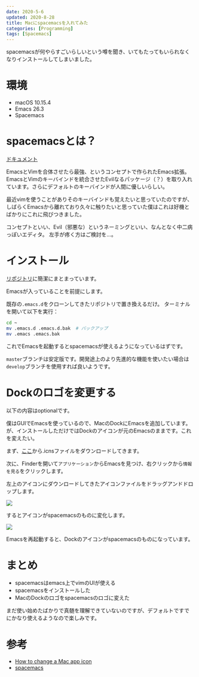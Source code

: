 ```yaml
---
date: 2020-5-6
updated: 2020-8-28
title: Macにspacemacsを入れてみた
categories: [Programming]
tags: [Spacemacs]
---
```


spacemacsが何やらすごいらしいという噂を聞き、いてもたってもいられなくなりインストールしてしまいました。

<!--more-->

# 環境

- macOS 10.15.4
- Emacs 26.3
- Spacemacs

# spacemacsとは？

[ドキュメント](https://www.spacemacs.org/doc/DOCUMENTATION)

EmacsとVimを合体させたら最強、というコンセプトで作られたEmacs拡張。EmacsとVimのキーバインドを統合させたEvilなるパッケージ（？）を取り入れています。さらにデフォルトのキーバインドが人間に優しいらしい。

最近vimを使うことがありそのキーバインドも覚えたいと思っていたのですが、しばらくEmacsから離れており久々に触りたいと思っていた僕はこれは好機とばかりにこれに飛びつきました。

コンセプトといい、Evil（邪悪な）というネーミングといい、なんとなく中二病っぽいエディタ。
左手が疼く方はご検討を...。


# インストール

[リポジトリ](https://github.com/syl20bnr/spacemacs#documentation)に簡潔にまとまっています。

Emacsが入っていることを前提にします。

既存の`.emacs.d`をクローンしてきたリポジトリで置き換えるだけ。
ターミナルを開いて以下を実行：
```bash
cd ~
mv .emacs.d .emacs.d.bak  # バックアップ
mv .emacs .emacs.bak
```

これでEmacsを起動するとspacemacsが使えるようになっているはずです。

`master`ブランチは安定版です。開発途上のより先進的な機能を使いたい場合は`develop`ブランチを使用すれば良いようです。

# Dockのロゴを変更する

以下の内容はoptionalです。

僕はGUIでEmacsを使っているので、MacのDockにEmacsを追加しています。が、インストールしただけではDockのアイコンが元のEmacsのままです。これを変えたい。 

まず、[ここ](https://github.com/nashamri/spacemacs-logo)から.icnsファイルをダウンロードしてきます。

次に、Finderを開いて`アプリケーション`からEmacsを見つけ、右クリックから`情報を見る`をクリックします。

左上のアイコンにダウンロードしてきたアイコンファイルをドラッグアンドドロップします。

![](https://drive.google.com/uc?export=view&id=17DHBb36EDhNrGUbCqHHE0Z1wyDtuNJI0)

するとアイコンがspacemacsのものに変化します。

![](https://drive.google.com/uc?export=view&id=1b_u7bYXEtXFhQuMa3x5yodNW_YqbUjQD)

Emacsを再起動すると、Dockのアイコンがspacemacsのものになっています。

# まとめ

- spacemacsはemacs上でvimのUIが使える
- spacemacsをインストールした
- MacのDockのロゴをspacemacsのロゴに変えた

まだ使い始めたばかりで真髄を理解できていないのですが、デフォルトですでにかなり使えるようなので楽しみです。

# 参考

- [How to change a Mac app icon](https://www.idownloadblog.com/2014/07/16/how-to-change-app-icon-mac/)
- [spacemacs](https://github.com/syl20bnr/spacemacs#license)

